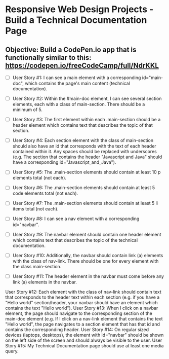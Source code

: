 # Responsive Web Design Projects - Build a Technical Documentation Page

Objective: Build a CodePen.io app that is functionally similar to this: https://codepen.io/freeCodeCamp/full/NdrKKL
--------

- [ ] User Story #1: I can see a main element with a corresponding id="main-doc", which contains the page's main content (technical documentation).

- [ ] User Story #2: Within the #main-doc element, I can see several section elements, each with a class of main-section. There should be a minimum of 5.

- [ ]  User Story #3: The first element within each .main-section should be a header element which contains text that describes the topic of that section.

- [ ] User Story #4: Each section element with the class of main-section should also have an id that corresponds with the text of each header contained within it. Any spaces should be replaced with underscores (e.g. The section that contains the header "Javascript and Java" should have a corresponding id="Javascript_and_Java").

- [ ] User Story #5: The .main-section elements should contain at least 10 p elements total (not each).

- [ ] User Story #6: The .main-section elements should contain at least 5 code elements total (not each).

- [ ] User Story #7: The .main-section elements should contain at least 5 li items total (not each).

- [ ] User Story #8: I can see a nav element with a corresponding id="navbar".

- [ ] User Story #9: The navbar element should contain one header element which contains text that describes the topic of the technical documentation.

- [ ] User Story #10: Additionally, the navbar should contain link (a) elements with the class of nav-link. There should be one for every element with the class main-section.

- [ ] User Story #11: The header element in the navbar must come before any link (a) elements in the navbar.

User Story #12: Each element with the class of nav-link should contain text that corresponds to the header text within each section (e.g. if you have a "Hello world" section/header, your navbar should have an element which contains the text "Hello world").
User Story #13: When I click on a navbar element, the page should navigate to the corresponding section of the main-doc element (e.g. If I click on a nav-link element that contains the text "Hello world", the page navigates to a section element that has that id and contains the corresponding header.
User Story #14: On regular sized devices (laptops, desktops), the element with id="navbar" should be shown on the left side of the screen and should always be visible to the user.
User Story #15: My Technical Documentation page should use at least one media query.
